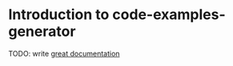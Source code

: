 # Introduction to code-examples-generator

TODO: write [great documentation](http://jacobian.org/writing/what-to-write/)
